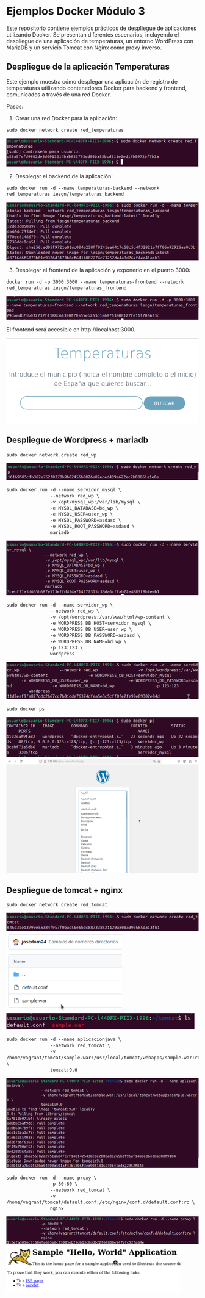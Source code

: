 # Ejemplos Docker Módulo 3

Este repositorio contiene ejemplos prácticos de despliegue de aplicaciones utilizando Docker. Se presentan diferentes escenarios, incluyendo el despliegue de una aplicación de temperaturas, un entorno WordPress con MariaDB y un servicio Tomcat con Nginx como proxy inverso.

## Despliegue de la aplicación Temperaturas

Este ejemplo muestra cómo desplegar una aplicación de registro de temperaturas utilizando contenedores Docker para backend y frontend, comunicados a través de una red Docker.

Pasos:

1. Crear una red Docker para la aplicación:

```
sudo docker network create red_temperaturas
```

![](/Tema3/im3/Screenshot_1.png)

2. Desplegar el backend de la aplicación:

```
sudo docker run -d --name temperaturas-backend --network red_temperaturas iesgn/temperaturas_backend
```

![](/Tema3/im3/Screenshot_2.png)

3. Desplegar el frontend de la aplicación y exponerlo en el puerto 3000:

```
docker run -d -p 3000:3000 --name temperaturas-frontend --network red_temperaturas iesgn/temperaturas_frontend
```

![](/Tema3/im3/Screenshot_3.png)

El frontend será accesible en http://localhost:3000.

![](/Tema3/im3/Screenshot_4.png)

## Despliegue de Wordpress + mariadb

```
sudo docker network create red_wp
```

![](/Tema3/im3/Screenshot_5.png)

```
sudo docker run -d --name servidor_mysql \
                --network red_wp \
                -v /opt/mysql_wp:/var/lib/mysql \
                -e MYSQL_DATABASE=bd_wp \
                -e MYSQL_USER=user_wp \
                -e MYSQL_PASSWORD=asdasd \
                -e MYSQL_ROOT_PASSWORD=asdasd \
                mariadb
```

![](/Tema3/im3/Screenshot_6.png)

```
sudo docker run -d --name servidor_wp \
                --network red_wp \
                -v /opt/wordpress:/var/www/html/wp-content \
                -e WORDPRESS_DB_HOST=servidor_mysql \
                -e WORDPRESS_DB_USER=user_wp \
                -e WORDPRESS_DB_PASSWORD=asdasd \
                -e WORDPRESS_DB_NAME=bd_wp \
                -p 123:123 \
                wordpress
```

![](/Tema3/im3/Screenshot_7.png)

```
sudo docker ps
```

![](/Tema3/im3/Screenshot_8.png)
![](/Tema3/im3/Screenshot_9.png)

## Despliegue de tomcat + nginx

```
sudo docker network create red_tomcat
```

![](/Tema3/im3/Screenshot_10.png)
![](/Tema3/im3/Screenshot_11.png)
![](/Tema3/im3/Screenshot_12.png)

```
sudo docker run -d --name aplicacionjava \
                --network red_tomcat \
                -v /home/vagrant/tomcat/sample.war:/usr/local/tomcat/webapps/sample.war:ro \
                tomcat:9.0
```

![](/Tema3/im3/Screenshot_13.png)

```
sudo docker run -d --name proxy \
                -p 80:80 \
                --network red_tomcat \
                -v /home/vagrant/tomcat/default.conf:/etc/nginx/conf.d/default.conf:ro \
                nginx
```

![](/Tema3/im3/Screenshot_14.png)
![](/Tema3/im3/Screenshot_15.png)
